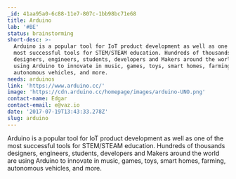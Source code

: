 ```yaml
---
_id: 41aa95a0-6c88-11e7-807c-1bb98bc71e68
title: Arduino
lab: '#BE'
status: brainstorming
short-desc: >-
  Arduino is a popular tool for IoT product development as well as one of the
  most successful tools for STEM/STEAM education. Hundreds of thousands
  designers, engineers, students, developers and Makers around the world are
  using Arduino to innovate in music, games, toys, smart homes, farming,
  autonomous vehicles, and more.
needs: arduinos
link: 'https://www.arduino.cc/'
image: 'https://cdn.arduino.cc/homepage/images/arduino-UNO.png'
contact-name: Edgar
contact-email: e@vaz.io
date: '2017-07-19T13:43:33.278Z'
slug: arduino
---
```

Arduino is a popular tool for IoT product development as well as one of the most successful tools for STEM/STEAM education. Hundreds of thousands designers, engineers, students, developers and Makers around the world are using Arduino to innovate in music, games, toys, smart homes, farming, autonomous vehicles, and more.
